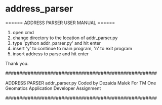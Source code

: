 # address_parser

====== ADDRESS PARSER USER MANUAL ======

1. open cmd
2. change directory to the location of addr_parser.py
3. type 'python addr_parser.py' and hit enter
4. insert 'y' to continue to main program, 'n' to exit program
5. insert address to parse and hit enter

Thank you.

######################################################

ADDRESS PARSER addr_parser.py
Coded by Dezaida Malek
For TM One Geomatics Application Developer Assignment

######################################################
